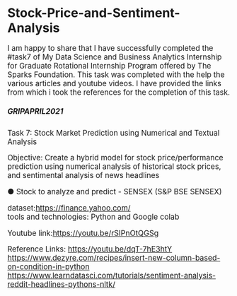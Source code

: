 # Stock-Price-and-Sentiment-Analysis
<big>
I am happy to share that I have successfully completed the #task7 of My Data Science and Business Analytics Internship for Graduate Rotational Internship Program offered by The Sparks Foundation. This task was completed with the help the various articles and youtube videos. I have provided the links from which i took the references for the completion of this task.
<h5>GRIPAPRIL2021</h5>

Task 7: Stock Market Prediction using Numerical and Textual Analysis

Objective: Create a hybrid model for stock price/performance 
prediction using numerical analysis of historical stock prices, and 
sentimental analysis of news headlines 

● Stock to analyze and predict - SENSEX (S&P BSE SENSEX)
  
dataset:https://finance.yahoo.com/<br/>
tools and technologies: Python and Google colab

Youtube link:https://youtu.be/rSIPnOtQGSg

Reference Links:
https://youtu.be/dqT-7hE3htY <br/>
https://www.dezyre.com/recipes/insert-new-column-based-on-condition-in-python<br/>
https://www.learndatasci.com/tutorials/sentiment-analysis-reddit-headlines-pythons-nltk/
</big>
